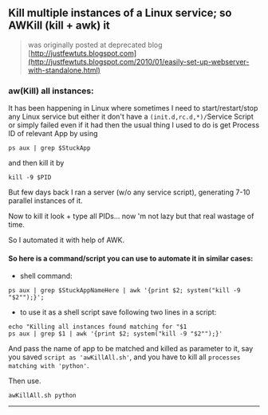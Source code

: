 ## Kill multiple instances of a Linux service; so AWKill (kill + awk) it

> was originally posted at deprecated blog [http://justfewtuts.blogspot.com](http://justfewtuts.blogspot.com/2010/01/easily-set-up-webserver-with-standalone.html)


### aw(Kill) all instances:

It has been happening in Linux where sometimes I need to start/restart/stop any Linux service but either it don't have a `(init.d,rc.d,*)/`Service Script or simply failed even if it had then the usual thing I used to do is get Process ID of relevant App by using

```
ps aux | grep $StuckApp
```

and then kill it by

```
kill -9 $PID
```

But few days back I ran a server (w/o any service script), generating 7-10 parallel instances of it.

Now to kill it look + type all PIDs... now 'm not lazy but that real wastage of time.

So I automated it with help of AWK.

#### So here is a command/script you can use to automate it in similar cases:

* shell command:

```
ps aux | grep $StuckAppNameHere | awk '{print $2; system("kill -9 "$2"");}';
```

* to use it as a shell script save following two lines in a script:

```
echo "Killing all instances found matching for "$1
ps aux | grep $1 | awk '{print $2; system("kill -9 "$2"");}'
```

And pass the name of app to be matched and killed as parameter to it, say you saved `script as 'awKillAll.sh'`, and you have to kill all `processes matching with 'python'`.

Then use.

```
awKillAll.sh python
```

---
